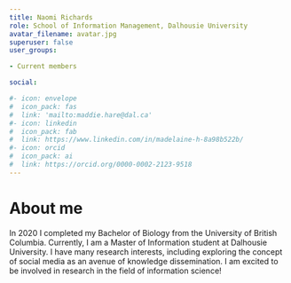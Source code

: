 ```yaml
---
title: Naomi Richards
role: School of Information Management, Dalhousie University
avatar_filename: avatar.jpg
superuser: false
user_groups:

- Current members

social:

#- icon: envelope
#  icon_pack: fas
#  link: 'mailto:maddie.hare@dal.ca'
#- icon: linkedin
#  icon_pack: fab
#  link: https://www.linkedin.com/in/madelaine-h-8a98b522b/
#- icon: orcid
#  icon_pack: ai
#  link: https://orcid.org/0000-0002-2123-9518
---
```


# About me

In 2020 I completed my Bachelor of Biology from the University of British Columbia. Currently, I am a Master of Information student at Dalhousie University. I have many research interests, including exploring the concept of social media as an avenue of knowledge dissemination. I am excited to be involved in research in the field of information science!